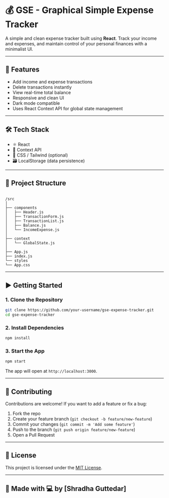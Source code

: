 # 💰 GSE - Graphical Simple Expense Tracker

A simple and clean expense tracker built using **React**. Track your income and expenses, and maintain control of your personal finances with a minimalist UI.

---

## 🚀 Features

- Add income and expense transactions
- Delete transactions instantly
- View real-time total balance
- Responsive and clean UI
- Dark mode compatible
- Uses React Context API for global state management

---

## 🛠️ Tech Stack

- ⚛️ React
- 🧠 Context API
- 💅 CSS / Tailwind (optional)
- 🗃️ LocalStorage (data persistence)

---

## 📁 Project Structure

```

/src
│
├── components
│   ├── Header.js
│   ├── TransactionForm.js
│   ├── TransactionList.js
│   ├── Balance.js
│   └── IncomeExpense.js
│
├── context
│   └── GlobalState.js
│
├── App.js
├── index.js
└── styles
└── App.css

````

---

## ▶️ Getting Started

### 1. Clone the Repository
```bash
git clone https://github.com/your-username/gse-expense-tracker.git
cd gse-expense-tracker
````

### 2. Install Dependencies

```bash
npm install
```

### 3. Start the App

```bash
npm start
```

The app will open at `http://localhost:3000`.

---

## 🤝 Contributing

Contributions are welcome! If you want to add a feature or fix a bug:

1. Fork the repo
2. Create your feature branch (`git checkout -b feature/new-feature`)
3. Commit your changes (`git commit -m 'Add some feature'`)
4. Push to the branch (`git push origin feature/new-feature`)
5. Open a Pull Request

---

## 📃 License

This project is licensed under the [MIT License](LICENSE).

---

## 🙌 Made with 💻 by \[Shradha Guttedar]

